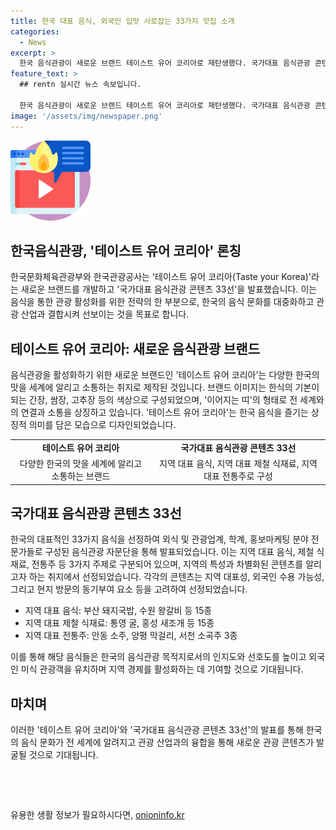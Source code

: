 ```yaml
---
title: 한국 대표 음식, 외국인 입맛 사로잡는 33가지 맛집 소개
categories:
  - News
excerpt: >
  한국 음식관광이 새로운 브랜드 테이스트 유어 코리아로 재탄생했다. 국가대표 음식관광 콘텐츠 33선에는 부산 돼지국밥, 수원 왕갈비, 통영 굴, 홍성 새조개, 안동 소주, 양평 막걸리 등 33개의 지역 음식이 포함되었다. 새로운 브랜드는 한국관광 통합 브랜드와 연계되어 한국의 음식을 세계와 소통하는 의미를 담고 있으며, 문화체육관광부는 이를 통해 외국인 미식 관광객 유치와 지역경제 활성화에 기여하고자 한다.
feature_text: >
  ## rentn 실시간 뉴스 속보입니다.

  한국 음식관광이 새로운 브랜드 테이스트 유어 코리아로 재탄생했다. 국가대표 음식관광 콘텐츠 33선에는 부산 돼지국밥, 수원 왕갈비, 통영 굴, 홍성 새조개, 안동 소주, 양평 막걸리 등 33개의 지역 음식이 포함되었다. 새로운 브랜드는 한국관광 통합 브랜드와 연계되어 한국의 음식을 세계와 소통하는 의미를 담고 있으며, 문화체육관광부는 이를 통해 외국인 미식 관광객 유치와 지역경제 활성화에 기여하고자 한다.
image: '/assets/img/newspaper.png'
---
```


<p><img src="/assets/img/news.png" alt="rentncar 속보" /></p>

<h2>한국음식관광, '테이스트 유어 코리아' 론칭</h2>

<p>한국문화체육관광부와 한국관광공사는 '테이스트 유어 코리아(Taste your Korea)'라는 새로운 브랜드를 개발하고 '국가대표 음식관광 콘텐츠 33선'을 발표했습니다. 이는 음식을 통한 관광 활성화를 위한 전략의 한 부분으로, 한국의 음식 문화를 대중화하고 관광 산업과 결합시켜 선보이는 것을 목표로 합니다.</p>

<h2 data-ke-size="size26">테이스트 유어 코리아: 새로운 음식관광 브랜드</h2>

<p data-ke-size="size16">음식관광을 활성화하기 위한 새로운 브랜드인 '테이스트 유어 코리아'는 다양한 한국의 맛을 세계에 알리고 소통하는 취지로 제작된 것입니다. 브랜드 이미지는 한식의 기본이 되는 간장, 쌈장, 고추장 등의 색상으로 구성되었으며, '이어지는 띠'의 형태로 전 세계와의 연결과 소통을 상징하고 있습니다. '테이스트 유어 코리아'는 한국 음식을 즐기는 상징적 의미를 담은 모습으로 디자인되었습니다.</p>

<table>
  <tr>
    <td style="text-align: center; height: 17px;"><b>테이스트 유어 코리아</b></td>
    <td style="text-align: center; height: 17px;"><b>국가대표 음식관광 콘텐츠 33선</b></td>
  </tr>
  <tr>
    <td style="text-align: center; height: 17px;">다양한 한국의 맛을 세계에 알리고 소통하는 브랜드</td>
    <td style="text-align: center; height: 17px;">지역 대표 음식, 지역 대표 제철 식재료, 지역 대표 전통주로 구성</td>
  </tr>
</table>

<h2 data-ke-size="size26">국가대표 음식관광 콘텐츠 33선</h2>

<p data-ke-size="size16">한국의 대표적인 33가지 음식을 선정하여 외식 및 관광업계, 학계, 홍보마케팅 분야 전문가들로 구성된 음식관광 자문단을 통해 발표되었습니다. 이는 지역 대표 음식, 제철 식재료, 전통주 등 3가지 주제로 구분되어 있으며, 지역의 특성과 차별화된 콘텐츠를 알리고자 하는 취지에서 선정되었습니다. 각각의 콘텐츠는 지역 대표성, 외국인 수용 가능성, 그리고 현지 방문의 동기부여 요소 등을 고려하여 선정되었습니다.</p>

<ul>
  <li>지역 대표 음식: 부산 돼지국밥, 수원 왕갈비 등 15종</li>
  <li>지역 대표 제철 식재료: 통영 굴, 홍성 새조개 등 15종</li>
  <li>지역 대표 전통주: 안동 소주, 양평 막걸리, 서천 소곡주 3종</li>
</ul>

<p data-ke-size="size16">이를 통해 해당 음식들은 한국의 음식관광 목적지로서의 인지도와 선호도를 높이고 외국인 미식 관광객을 유치하며 지역 경제를 활성화하는 데 기여할 것으로 기대됩니다. </p>

<h2 data-ke-size="size26">마치며</h2>

<p data-ke-size="size16">이러한 '테이스트 유어 코리아'와 '국가대표 음식관광 콘텐츠 33선'의 발표를 통해 한국의 음식 문화가 전 세계에 알려지고 관광 산업과의 융합을 통해 새로운 관광 콘텐츠가 발굴될 것으로 기대됩니다.</p>

<p data-ke-size="size16">&nbsp;</p>

<p data-ke-size="size16">&nbsp;</p>
유용한 생활 정보가 필요하시다면, <a href="https://onioninfo.kr" rel="dofollow">onioninfo.kr</a>



